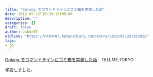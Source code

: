 ```yaml
---
title: "Golang でコマンドラインにゴミ箱を実装した話"
date: 2015-05-22T10:39:12+09:00
description: ""
categories: []
draft: false
author: b4b4r07
oldlink: "https://b4b4r07.hatenadiary.com/entry/2015/05/22/103912"
tags:
- go
---
```


[Golang でコマンドラインにゴミ箱を実装した話](http://tellme.tokyo/post/2015/05/22/gomi/) - TELLME.TOKYO

移設しました。

